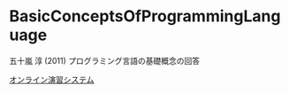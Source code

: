 # BasicConceptsOfProgrammingLanguage

五十嵐 淳 (2011) プログラミング言語の基礎概念の回答

[オンライン演習システム](https://www.fos.kuis.kyoto-u.ac.jp/~igarashi/CoPL/index.cgi)


